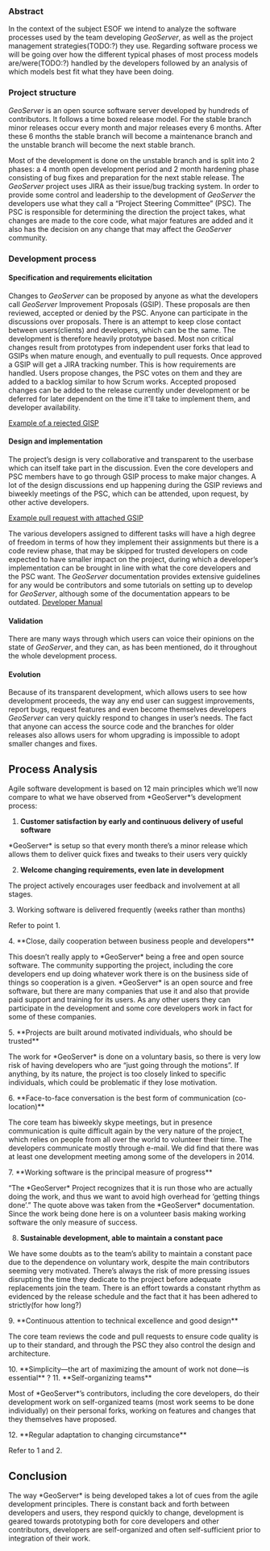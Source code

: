 ### Abstract
In the context of the subject ESOF we intend to analyze the software processes used by the team developing *GeoServer*, as well as the project management strategies(TODO:?) they use.
Regarding software process we will be going over how the different typical phases of most process models are/were(TODO:?) handled by the developers followed by an analysis of which models best fit what they have been doing.

### Project structure

*GeoServer* is an open source software server developed by hundreds of contributors. It follows a time boxed release model. For the stable branch minor releases occur every month and major releases every 6 months. After these 6 months the stable branch will become a maintenance branch and the unstable branch will become the next stable branch.

Most of the development is done on the unstable branch and is split into 2 phases: a 4 month open development period and 2 month hardening phase consisting of bug fixes and preparation for the next stable release.
The *GeoServer* project uses JIRA as their issue/bug tracking system.
In order to provide some control and leadership to the development of *GeoServer* the developers use what they call a “Project Steering Committee” (PSC). The PSC is responsible for determining the direction the project takes, what changes are made to the core code, what major features are added and it also has the decision on any change that may affect the *GeoServer* community.

### Development process

#### Specification and requirements elicitation

Changes to *GeoServer* can be proposed by anyone as what the developers call *GeoServer* Improvement Proposals (GSIP). These proposals are then reviewed, accepted or denied by the PSC. Anyone can participate in the discussions over proposals. There is an attempt to keep close contact between users(clients) and developers, which can be the same. The development is therefore heavily prototype based. Most non critical changes result from prototypes from independent user forks that lead to GSIPs when mature enough, and eventually to pull requests. Once approved a GSIP will get a JIRA tracking number. This is how requirements are handled. Users propose changes, the PSC votes on them and they are added to a backlog similar to how Scrum works. Accepted proposed changes can be added to the release currently under development or be deferred for later dependent on the time it'll take to implement them, and developer availability.

<a href=
https://github.com/geoserver/geoserver/wiki/GSIP-125---Layer-with-Service-Security>Example of a rejected GISP</a>

#### Design and implementation

The project’s design is very collaborative and transparent to the userbase which can itself take part in the discussion. Even the core developers and PSC members have to go through GSIP process to make major changes.
A lot of the design discussions end up happening during the GSIP reviews and biweekly meetings of the PSC, which can be attended, upon request, by other active developers.


<a href=https://github.com/geoserver/geoserver/pull/1182>Example pull request with attached GSIP </a>

The various developers assigned to different tasks will have a high degree of freedom in terms of how they implement their assignments but there is a code review phase, that may be skipped for trusted developers on code expected to have smaller impact on the project, during which a developer’s implementation can be brought in line with what the core developers and the PSC want. The *GeoServer* documentation provides extensive guidelines for any would be contributors and some tutorials on setting up to develop for *GeoServer*, although some of the documentation appears to be outdated.
<a href= http://docs.geoserver.org/latest/en/developer/>Developer Manual</a>

#### Validation
There are many ways through which users can voice their opinions on the state of *GeoServer*, and they can, as has been mentioned, do it throughout the whole development process.

#### Evolution
Because of its transparent development, which allows users to see how development proceeds, the way any end user can suggest improvements, report bugs, request features and even become themselves developers *GeoServer* can very quickly respond to changes in user’s needs. The fact that anyone can access the source code and the branches for older releases also allows users for whom upgrading is impossible to adopt smaller changes and fixes.



## Process Analysis
<p>Agile software development is based on 12 main principles which we’ll now compare to what we have observed from *GeoServer*’s development process:</p>

1. **Customer satisfaction by early and continuous delivery of useful software**
<p>*GeoServer* is setup so that every month there’s a minor release which allows them to deliver quick fixes and tweaks to their users very quickly</p>

2. **Welcome changing requirements, even late in development**
<p>The project actively encourages user feedback and involvement at all stages.</p>
3. Working software is delivered frequently (weeks rather than months)
<p>Refer to point 1.</p>
4. **Close, daily cooperation between business people and developers**
<p>This doesn’t really apply to *GeoServer* being a free and open source software. The community supporting the project, including the core developers end up doing whatever work there is on the business side of things so cooperation is a given.
*GeoServer* is an open source and free software, but there are many companies that use it and also that provide paid support and training for its users. As any other users they can participate in the development and some core developers work in fact for some of these companies.</p>
5. **Projects are built around motivated individuals, who should be trusted**
<p>The work for *GeoServer* is done on a voluntary basis, so there is very low risk of having developers who are “just going through the motions”. If anything, by its nature, the project is too closely linked to specific individuals, which could be problematic if they lose motivation.</p>
6. **Face-to-face conversation is the best form of communication (co-location)**
<p>The core team has biweekly skype meetings, but in presence communication is quite difficult again by the very nature of the project, which relies on people from all over the world to volunteer their time. The developers communicate mostly through e-mail. We did find that there was at least one development meeting among some of the developers in 2014.</p>
7. **Working software is the principal measure of progress**
<p>“The *GeoServer* Project recognizes that it is run those who are actually doing the work, and thus we want to avoid high overhead for ‘getting things done’.”
The quote above was taken from the *GeoServer* documentation. Since the work being done here is on a volunteer basis making working software the only measure of success.</p>

8. **Sustainable development, able to maintain a constant pace**
<p>We have some doubts as to the team’s ability to maintain a constant pace due to the dependence on voluntary work, despite the main contributors seeming very motivated. There’s always the risk of more pressing issues disrupting the time they dedicate to the project before adequate replacements join the team. There is an effort towards a constant rhythm as evidenced by the release schedule and the fact that it has been adhered to strictly(for how long?)</p>
9. **Continuous attention to technical excellence and good design**
<p>The core team reviews the code and pull requests to ensure code quality is up to their standard, and through the PSC they also control the design and architecture.</p>
10. **Simplicity—the art of maximizing the amount of work not done—is essential**
?
11. **Self-organizing teams**
<p>Most of *GeoServer*’s contributors, including the core developers, do their development work on self-organized teams (most work seems to be done individually) on their personal forks, working on features and changes that they themselves have proposed.</p>
12. **Regular adaptation to changing circumstance**
<p>Refer to 1 and 2.</p>

## Conclusion
<p>The way *GeoServer* is being developed takes a lot of cues from the agile development principles. There is constant back and forth between developers and users, they respond quickly to change, development is geared towards prototyping both for core developers and other contributors, developers are self-organized and often self-sufficient prior to integration of their work.</p>
